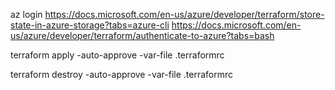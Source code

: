 az login
https://docs.microsoft.com/en-us/azure/developer/terraform/store-state-in-azure-storage?tabs=azure-cli
https://docs.microsoft.com/en-us/azure/developer/terraform/authenticate-to-azure?tabs=bash

terraform apply -auto-approve -var-file .terraformrc

terraform destroy -auto-approve -var-file .terraformrc